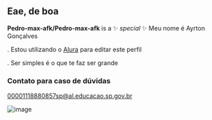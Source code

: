 ## Eae, de boa

**Pedro-max-afk/Pedro-max-afk** is a ✨ _special_ ✨
Meu nome é Ayrton Gonçalves

. Estou utilizando o [Alura](https://www.alura.com.br) para editar este perfil

. Ser simples é o que te faz ser grande


### Contato para caso de dúvidas ###

00001118880857sp@al.educacao.sp.gov.br


![image](https://github.com/user-attachments/assets/20194d52-e002-432f-9af6-d6f9b2220317)
